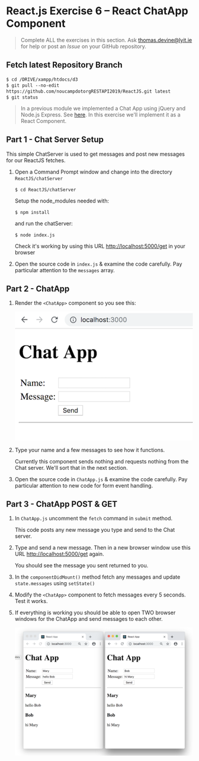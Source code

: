# React.js Exercise 6 – React ChatApp Component

> Complete ALL the exercises in this section. Ask thomas.devine@lyit.ie for help or post an *Issue* on your GitHub repository.


## Fetch latest Repository Branch

```
$ cd /DRIVE/xampp/htdocs/d3
$ git pull --no-edit https://github.com/noucampdotorgRESTAPI2019/ReactJS.git latest
$ git status

```

> In a previous module we implemented a Chat App using jQuery and Node.js Express.  See [here](https://media.heanet.ie/page/2d9df49a25ae7b0f01f13cd0ecc6aa7c).  In this exercise we'll implement it as a React Component.

## Part 1 - Chat Server Setup

This simple ChatServer is used to get messages and post new messages for our ReactJS fetches.  

1.	Open a Command Prompt window and change into the directory `ReactJS/chatServer`

    ```
    $ cd ReactJS/chatServer
    ```

    Setup the node_modules needed with:

    ```
    $ npm install
    ```

    and run the chatServer:

    ```
    $ node index.js
    ```

    Check it's working by using this URL [http://localhost:5000/get](http://localhost:5000/get) in your browser

1.  Open the source code in `index.js` & examine the code carefully.  Pay particular attention to the `messages` array.


## Part 2 - ChatApp

1.  Render the `<ChatApp>` component so you see this:

    ![](../images/ChatApp1.png)

1.  Type your name and a few messages to see how it functions.

    Currently this component sends nothing and requests nothing from the Chat server.  We'll sort that in the next section.

1.	Open the source code in `ChatApp.js` & examine the code carefully.  Pay particular attention to new code for form event handling.



## Part 3 - ChatApp POST & GET

1.	In `ChatApp.js` uncomment the `fetch` command in `submit` method.

    This code posts any new message you type and send to the Chat server.

1.  Type and send a new message.  Then in a new browser window use this URL [http://localhost:5000/get](http://localhost:5000/get) again.

    You should see the message you sent returned to you.

1.  In the `componentDidMount()` method fetch any messages and update `state.messages` using `setState()`

1.  Modify the `<ChatApp>` component to fetch messages every 5 seconds.  Test it works.

1.  If everything is working you should be able to open TWO browser windows for the ChatApp and send messages to each other.

    ![](../images/ChatApp2.png)

